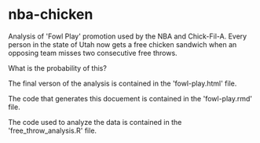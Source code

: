 # nba-chicken

Analysis of 'Fowl Play' promotion used by the NBA and Chick-Fil-A. Every person in the state of Utah now gets a free chicken sandwich when an opposing team misses two consecutive free throws. 

What is the probability of this? 

The final verson of the analysis is contained in the 'fowl-play.html' file. 

The code that generates this docuement is contained in the 'fowl-play.rmd' file.

The code used to analyze the data is contained in the 'free_throw_analysis.R' file. 
